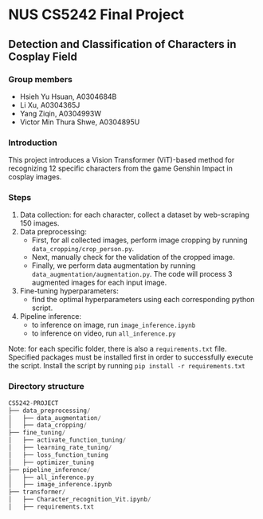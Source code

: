 # NUS CS5242 Final Project
## Detection and Classification of Characters in Cosplay Field

### Group members
- Hsieh Yu Hsuan, A0304684B
- Li Xu, A0304365J
- Yang Ziqin, A0304993W
- Victor Min Thura Shwe, A0304895U

### Introduction
 This project introduces a Vision Transformer (ViT)-based method for recognizing 12 specific characters from the game Genshin Impact in cosplay images. 
 
 ### Steps
 1. Data collection: for each character,  collect a dataset by web-scraping 150 images.
 2. Data preprocessing:
    - First, for all collected images, perform image cropping by running `data_cropping/crop_person.py`. 
    - Next, manually check for the validation of the cropped image.
    - Finally, we perform data augmentation by running `data_augmentation/augmentation.py`. The code will process 3 augmented images for each input image.
3. Fine-tuning hyperparameters:
    - find the optimal hyperparameters using each corresponding python script.
4. Pipeline inference:
    - to inference on image, run `image_inference.ipynb`
    - to inference on video, run `all_inference.py`
    
Note: for each specific folder, there is also a `requirements.txt` file. Specified packages must be installed first in order to successfully execute the script. Install the script by running `pip install -r requirements.txt`

### Directory structure

```python
CS5242-PROJECT
├── data_preprocessing/
│   ├── data_augmentation/
│   ├── data_cropping/
├── fine_tuning/
│   ├── activate_function_tuning/
│   ├── learning_rate_tuning/
│   ├── loss_function_tuning
│   ├── optimizer_tuning
├── pipeline_inference/
│   ├── all_inference.py
│   ├── image_inference.ipynb
├── transformer/
│   ├── Character_recognition_Vit.ipynb/
│   ├── requirements.txt
```
